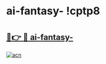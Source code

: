 # ai-fantasy- !cptp8

# <h2><a href="https://6233wu.esa.edu.pl?title=ai-fantasy-&ref=cptp8">🔗👉 🔴 ai-fantasy-</a></h2>

[![acn](https://github.com/user-attachments/assets/0f9c940e-d8b0-45ae-aac7-cd30a18b3e1c)](https://6233wu.esa.edu.pl?title=ai-fantasy-&ref=cptp8)

